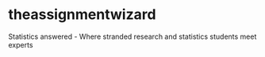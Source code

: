 # theassignmentwizard
Statistics answered  - Where stranded research and statistics students meet experts
